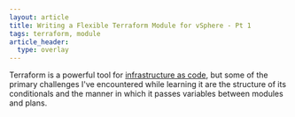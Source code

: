 ```yaml
---
layout: article
title: Writing a Flexible Terraform Module for vSphere - Pt 1
tags: terraform, module
article_header:
  type: overlay
---
```


Terraform is a powerful tool for [infrastructure as code](https://en.wikipedia.org/wiki/Infrastructure_as_code), but some  of the primary challenges I've encountered while learning it are the structure of its conditionals and the manner in which it passes variables between modules and plans.

<!--more-->